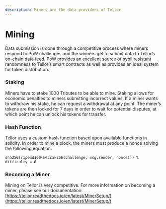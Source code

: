 ```yaml
---
description: Miners are the data providers of Tellor
---
```


# Mining

Data submission is done through a competitive process where miners respond to PoW challenges and the winners get to submit data to Tellor’s on-chain data feed.   PoW provides an excellent source of sybil resistant randomness to Tellor’s smart contracts as well as provides an ideal system for token distribution.   

### Staking

Miners have to stake 1000 Tributes to be able to mine. Staking allows for economic penalties to miners submitting incorrect values.  If a miner wants to withdraw his stake, he can request a withdrawal at any point.  The miner’s tokens are then locked for 7 days in order to wait for potential disputes, at which point he can unlock his tokens for transfer.  

### Hash Function

Tellor uses a custom hash function based upon available functions in solidity.  In order to mine a block, the miners must produce a nonce solving the following equation: 

`sha256(ripemd160(keccak256(challenge, msg.sender, nonce))) % difficulty = 0`

### Becoming a Miner

Mining on Tellor is very competitive.  For more information on becoming a miner, please see our documentation:  [https://tellor.readthedocs.io/en/latest/MinerSetup/](https://tellor.readthedocs.io/en/latest/MinerSetup/)  



